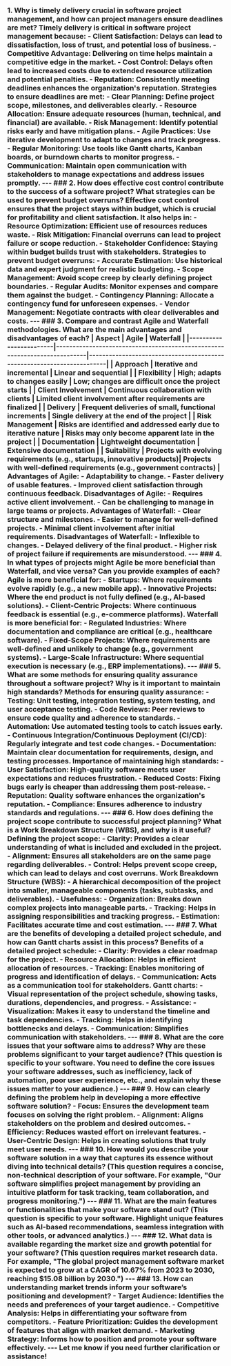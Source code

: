 ### **1. Why is timely delivery crucial in software project management, and how can project managers ensure deadlines are met?**  **Timely delivery** is critical in software project management because: - **Client Satisfaction**: Delays can lead to dissatisfaction, loss of trust, and potential loss of business. - **Competitive Advantage**: Delivering on time helps maintain a competitive edge in the market. - **Cost Control**: Delays often lead to increased costs due to extended resource utilization and potential penalties. - **Reputation**: Consistently meeting deadlines enhances the organization's reputation.  **Strategies to ensure deadlines are met**: - **Clear Planning**: Define project scope, milestones, and deliverables clearly. - **Resource Allocation**: Ensure adequate resources (human, technical, and financial) are available. - **Risk Management**: Identify potential risks early and have mitigation plans. - **Agile Practices**: Use iterative development to adapt to changes and track progress. - **Regular Monitoring**: Use tools like Gantt charts, Kanban boards, or burndown charts to monitor progress. - **Communication**: Maintain open communication with stakeholders to manage expectations and address issues promptly.  ---  ### **2. How does effective cost control contribute to the success of a software project? What strategies can be used to prevent budget overruns?**  **Effective cost control** ensures that the project stays within budget, which is crucial for profitability and client satisfaction. It also helps in: - **Resource Optimization**: Efficient use of resources reduces waste. - **Risk Mitigation**: Financial overruns can lead to project failure or scope reduction. - **Stakeholder Confidence**: Staying within budget builds trust with stakeholders.  **Strategies to prevent budget overruns**: - **Accurate Estimation**: Use historical data and expert judgment for realistic budgeting. - **Scope Management**: Avoid scope creep by clearly defining project boundaries. - **Regular Audits**: Monitor expenses and compare them against the budget. - **Contingency Planning**: Allocate a contingency fund for unforeseen expenses. - **Vendor Management**: Negotiate contracts with clear deliverables and costs.  ---  ### **3. Compare and contrast Agile and Waterfall methodologies. What are the main advantages and disadvantages of each?**  | **Aspect**            | **Agile**                                                                 | **Waterfall**                                                         | |------------------------|---------------------------------------------------------------------------|-----------------------------------------------------------------------| | **Approach**           | Iterative and incremental                                                | Linear and sequential                                                | | **Flexibility**        | High; adapts to changes easily                                           | Low; changes are difficult once the project starts                   | | **Client Involvement** | Continuous collaboration with clients                                    | Limited client involvement after requirements are finalized          | | **Delivery**           | Frequent deliveries of small, functional increments                      | Single delivery at the end of the project                           | | **Risk Management**    | Risks are identified and addressed early due to iterative nature         | Risks may only become apparent late in the project                   | | **Documentation**      | Lightweight documentation                                                | Extensive documentation                                              | | **Suitability**        | Projects with evolving requirements (e.g., startups, innovative products)| Projects with well-defined requirements (e.g., government contracts) |  **Advantages of Agile**: - Adaptability to change. - Faster delivery of usable features. - Improved client satisfaction through continuous feedback.  **Disadvantages of Agile**: - Requires active client involvement. - Can be challenging to manage in large teams or projects.  **Advantages of Waterfall**: - Clear structure and milestones. - Easier to manage for well-defined projects. - Minimal client involvement after initial requirements.  **Disadvantages of Waterfall**: - Inflexible to changes. - Delayed delivery of the final product. - Higher risk of project failure if requirements are misunderstood.  ---  ### **4. In what types of projects might Agile be more beneficial than Waterfall, and vice versa? Can you provide examples of each?**  **Agile is more beneficial for**: - **Startups**: Where requirements evolve rapidly (e.g., a new mobile app). - **Innovative Projects**: Where the end product is not fully defined (e.g., AI-based solutions). - **Client-Centric Projects**: Where continuous feedback is essential (e.g., e-commerce platforms).  **Waterfall is more beneficial for**: - **Regulated Industries**: Where documentation and compliance are critical (e.g., healthcare software). - **Fixed-Scope Projects**: Where requirements are well-defined and unlikely to change (e.g., government systems). - **Large-Scale Infrastructure**: Where sequential execution is necessary (e.g., ERP implementations).  ---  ### **5. What are some methods for ensuring quality assurance throughout a software project? Why is it important to maintain high standards?**  **Methods for ensuring quality assurance**: - **Testing**: Unit testing, integration testing, system testing, and user acceptance testing. - **Code Reviews**: Peer reviews to ensure code quality and adherence to standards. - **Automation**: Use automated testing tools to catch issues early. - **Continuous Integration/Continuous Deployment (CI/CD)**: Regularly integrate and test code changes. - **Documentation**: Maintain clear documentation for requirements, design, and testing processes.  **Importance of maintaining high standards**: - **User Satisfaction**: High-quality software meets user expectations and reduces frustration. - **Reduced Costs**: Fixing bugs early is cheaper than addressing them post-release. - **Reputation**: Quality software enhances the organization's reputation. - **Compliance**: Ensures adherence to industry standards and regulations.  ---  ### **6. How does defining the project scope contribute to successful project planning? What is a Work Breakdown Structure (WBS), and why is it useful?**  **Defining the project scope**: - **Clarity**: Provides a clear understanding of what is included and excluded in the project. - **Alignment**: Ensures all stakeholders are on the same page regarding deliverables. - **Control**: Helps prevent scope creep, which can lead to delays and cost overruns.  **Work Breakdown Structure (WBS)**: - A hierarchical decomposition of the project into smaller, manageable components (tasks, subtasks, and deliverables). - **Usefulness**:   - **Organization**: Breaks down complex projects into manageable parts.   - **Tracking**: Helps in assigning responsibilities and tracking progress.   - **Estimation**: Facilitates accurate time and cost estimation.  ---  ### **7. What are the benefits of developing a detailed project schedule, and how can Gantt charts assist in this process?**  **Benefits of a detailed project schedule**: - **Clarity**: Provides a clear roadmap for the project. - **Resource Allocation**: Helps in efficient allocation of resources. - **Tracking**: Enables monitoring of progress and identification of delays. - **Communication**: Acts as a communication tool for stakeholders.  **Gantt charts**: - Visual representation of the project schedule, showing tasks, durations, dependencies, and progress. - **Assistance**:   - **Visualization**: Makes it easy to understand the timeline and task dependencies.   - **Tracking**: Helps in identifying bottlenecks and delays.   - **Communication**: Simplifies communication with stakeholders.  ---  ### **8. What are the core issues that your software aims to address? Why are these problems significant to your target audience?**  (This question is specific to your software. You need to define the core issues your software addresses, such as inefficiency, lack of automation, poor user experience, etc., and explain why these issues matter to your audience.)  ---  ### **9. How can clearly defining the problem help in developing a more effective software solution?**  - **Focus**: Ensures the development team focuses on solving the right problem. - **Alignment**: Aligns stakeholders on the problem and desired outcomes. - **Efficiency**: Reduces wasted effort on irrelevant features. - **User-Centric Design**: Helps in creating solutions that truly meet user needs.  ---  ### **10. How would you describe your software solution in a way that captures its essence without diving into technical details?**  (This question requires a concise, non-technical description of your software. For example, "Our software simplifies project management by providing an intuitive platform for task tracking, team collaboration, and progress monitoring.")  ---  ### **11. What are the main features or functionalities that make your software stand out?**  (This question is specific to your software. Highlight unique features such as AI-based recommendations, seamless integration with other tools, or advanced analytics.)  ---  ### **12. What data is available regarding the market size and growth potential for your software?**  (This question requires market research data. For example, "The global project management software market is expected to grow at a CAGR of 10.67% from 2023 to 2030, reaching $15.08 billion by 2030.")  ---  ### **13. How can understanding market trends inform your software’s positioning and development?**  - **Target Audience**: Identifies the needs and preferences of your target audience. - **Competitive Analysis**: Helps in differentiating your software from competitors. - **Feature Prioritization**: Guides the development of features that align with market demand. - **Marketing Strategy**: Informs how to position and promote your software effectively.  ---   Let me know if you need further clarification or assistance!
